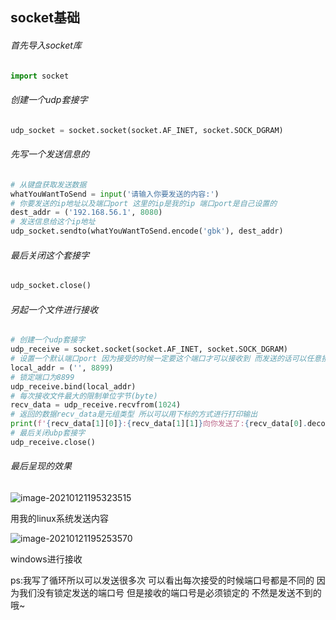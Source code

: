 ## socket基础

###### 首先导入socket库

~~~python
import socket
~~~

###### 创建一个udp套接字

~~~python
udp_socket = socket.socket(socket.AF_INET, socket.SOCK_DGRAM)
~~~

###### 先写一个发送信息的

~~~python
# 从键盘获取发送数据
whatYouWantToSend = input('请输入你要发送的内容:')
# 你要发送的ip地址以及端口port 这里的ip是我的ip 端口port是自己设置的
dest_addr = ('192.168.56.1', 8080)
# 发送信息给这个ip地址
udp_socket.sendto(whatYouWantToSend.encode('gbk'), dest_addr)
~~~

###### 最后关闭这个套接字

~~~python
udp_socket.close()
~~~

###### 另起一个文件进行接收

~~~python
# 创建一个udp套接字
udp_receive = socket.socket(socket.AF_INET, socket.SOCK_DGRAM)
# 设置一个默认端口port 因为接受的时候一定要这个端口才可以接收到 而发送的话可以任意接口
local_addr = ('', 8899)
# 锁定端口为8899
udp_receive.bind(local_addr)
# 每次接收文件最大的限制单位字节(byte)
recv_data = udp_receive.recvfrom(1024)
# 返回的数据recv_data是元组类型 所以可以用下标的方式进行打印输出
print(f'{recv_data[1][0]}:{recv_data[1][1]}向你发送了:{recv_data[0].decode("gbk")}')
# 最后关闭ubp套接字
udp_receive.close()
~~~

###### 最后呈现的效果

![image-20210121195323515](https://cdn.jsdelivr.net/gh/luobodage/myimage/myimage/image-20210121195323515.png)

用我的linux系统发送内容

![image-20210121195253570](https://cdn.jsdelivr.net/gh/luobodage/myimage/myimage/image-20210121195253570.png)

windows进行接收

ps:我写了循环所以可以发送很多次 可以看出每次接受的时候端口号都是不同的 因为我们没有锁定发送的端口号 但是接收的端口号是必须锁定的 不然是发送不到的哦~

